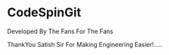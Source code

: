 
# CodeSpinGit
Developed By The Fans For The Fans

ThankYou Satish Sir For Making Engineering Easier!.....

